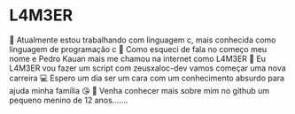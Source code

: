 # L4M3ER

🦠 Atualmente estou trabalhando com linguagem c, mais conhecida como linguagem de programação c
🌴 Como esqueci de fala no começo meu nome e Pedro Kauan mais me chamou na internet como L4M3ER
🦂 Eu L4M3ER vou fazer um script com zeusxaloc-dev vamos começar uma nova carreira
💻 Espero um dia ser um cara com um conhecimento absurdo para ajuda minha família 😘
🍉 Venha conhecer mais sobre mim no github um pequeno menino de 12 anos.......

